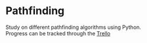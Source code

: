 # Pathfinding
Study on different pathfinding algorithms using Python.  
Progress can be tracked through the [Trello](https://trello.com/b/cv91AIVY 'Trello board')
